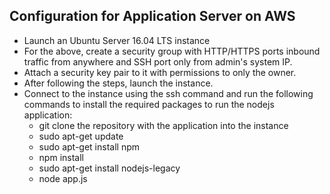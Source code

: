 ## Configuration for Application Server on AWS

* Launch an Ubuntu Server 16.04 LTS instance 
* For the above, create a security group with HTTP/HTTPS ports inbound traffic from anywhere and SSH port only from admin's system IP.
* Attach a security key pair to it with permissions to only the owner.
* After following the steps, launch the instance.
* Connect to the instance using the ssh command and run the following commands to install the required packages to run the nodejs application:
   * git clone the repository with the application into the instance
   * sudo apt-get update
   * sudo apt-get install npm
   * npm install
   * sudo apt-get install nodejs-legacy
   * node app.js
